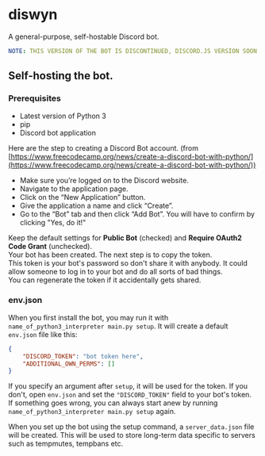 # diswyn
A general-purpose, self-hostable Discord bot.
```yaml
NOTE: THIS VERSION OF THE BOT IS DISCONTINUED, DISCORD.JS VERSION SOON TO COME
```

## Self-hosting the bot.
### Prerequisites
* Latest version of Python 3
* pip
* Discord bot application<br>

Here are the step to creating a Discord Bot account. (from [https://www.freecodecamp.org/news/create-a-discord-bot-with-python/](https://www.freecodecamp.org/news/create-a-discord-bot-with-python/))

* Make sure you’re logged on to the Discord website.
* Navigate to the application page.
* Click on the “New Application” button.
* Give the application a name and click “Create”.
* Go to the “Bot” tab and then click “Add Bot”. You will have to confirm by clicking "Yes, do it!"

Keep the default settings for **Public Bot** (checked) and **Require OAuth2 Code Grant** (unchecked).<br>
Your bot has been created. The next step is to copy the token.<br>
This token is your bot's password so don't share it with anybody. It could allow someone to log in to your bot and do all sorts of bad things.<br>
You can regenerate the token if it accidentally gets shared.<br>
### env.json
When you first install the bot, you may run it with `name_of_python3_interpreter main.py setup`. It will create a default `env.json` file like this:
```json
{
    "DISCORD_TOKEN": "bot token here",
    "ADDITIONAL_OWN_PERMS": []
}
```
If you specify an argument after `setup`, it will be used for the token. If you don't, open `env.json` and set the `"DISCORD_TOKEN"` field to your bot's token.<br>
If something goes wrong, you can always start anew by running `name_of_python3_interpreter main.py setup` again.

When you set up the bot using the setup command, a `server_data.json` file will be created. This will be used to store long-term data specific to servers such as tempmutes, tempbans etc.
